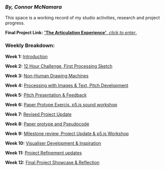 ### *By, Connor McNamara*

This space is a working record of my studio activities, research and project progress.

**Final Project Link:** [**'The Articulation Experience'**, *click to enter*.](https://connor-mcnamara.github.io/Slave-to-the-algorithm/Articulation_/ "**'The Articulation Experience'**, Click to Enter.")

### Weekly Breakdown:
**Week 1:** [Introduction](https://github.com/connor-mcnamara/Slave-to-the-algorithm/tree/master/week%201 "Class Introduction")

**Week 2:** [12 Hour Challenge, First Processing Sketch](https://github.com/connor-mcnamara/Slave-to-the-algorithm/tree/master/week%201 "12 Hour Challenge, First Processing Sketch")

**Week 3:** [Non-Human Drawing Machines](https://github.com/connor-mcnamara/Slave-to-the-algorithm/tree/master/week%203 "Non-Human Drawing Machines")

**Week 4:** [Processing with Images & Text, Pitch Development](https://github.com/connor-mcnamara/Slave-to-the-algorithm/tree/master/week%204 "Processing with Images & Text, Pitch Development")

**Week 5:** [Pitch Presentation & Feedback](https://github.com/connor-mcnamara/Slave-to-the-algorithm/tree/master/week%205 "Pitch Presentation & Feedback")

**Week 6:** [Paper Protype Exercis, p5.js sound workshop](https://github.com/connor-mcnamara/Slave-to-the-algorithm/tree/master/Week%206 "Paper Protype Exercis, p5.js sound workshop")

**Week 7:** [Revised Project Update](https://github.com/connor-mcnamara/Slave-to-the-algorithm/tree/master/week%207 "Revised Project Update")

**Week 8:** [Paper protype and Pseudocode](https://github.com/connor-mcnamara/Slave-to-the-algorithm/tree/master/week%208 "Paper protype and Pseudocode")

**Week 9:** [Milestone review, Project Update & p5.js Workshop](https://github.com/connor-mcnamara/Slave-to-the-algorithm/tree/master/Week%209 "Milestone review, Project Update & p5.js Workshop")

**Week 10:** [Visualiser Development & Inspiration](https://github.com/connor-mcnamara/Slave-to-the-algorithm/tree/master/Week%2010 "Visualiser Development & Inspiration")

**Week 11:** [Project Refinement updates](https://github.com/connor-mcnamara/Slave-to-the-algorithm/tree/master/Week%2011 "Project Refinement updates")

**Week 12:** [Final Project Showcase & Reflection](https://github.com/connor-mcnamara/Slave-to-the-algorithm/tree/master/Week%2012 "Final Project Showcase & Reflection")

